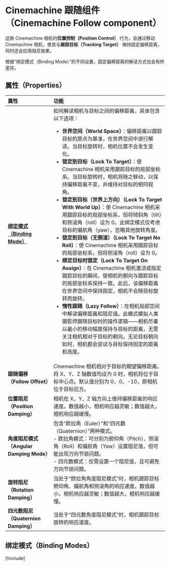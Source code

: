 # Cinemachine 跟随组件（Cinemachine Follow component）

这款 Cinemachine 相机的**位置控制（Position Control）** 行为，会通过移动 Cinemachine 相机，使其与**跟踪目标（Tracking Target）** 保持固定偏移距离，同时还会应用阻尼效果。

根据“绑定模式（Binding Mode）”的不同设置，固定偏移距离的解读方式也会有所差异。


## 属性（Properties）

| 属性 | 功能 |
| :--- | :--- |
| **[绑定模式（Binding Mode）](#binding-modes)** | 如何解读相机与目标之间的偏移距离，具体包含以下选项：<ul> <li>**世界空间（World Space）**：偏移距离以跟踪目标的原点为基准，在世界空间中进行解读。当目标旋转时，相机位置不会发生变化。</li> <li>**锁定到目标（Lock To Target）**：使 Cinemachine 相机采用跟踪目标的局部坐标系。当目标旋转时，相机将随之移动，以保持偏移距离不变，并维持对目标的相同视角。</li> <li>**锁定到目标（世界上方向）（Lock To Target With World Up）**：使 Cinemachine 相机采用跟踪目标的局部坐标系，但将倾斜角（tilt）和侧滚角（roll）设为 0。此绑定模式仅考虑目标的偏航角（yaw），忽略其他旋转角度。</li> <li>**锁定到目标（无侧滚）（Lock To Target No Roll）**：使 Cinemachine 相机采用跟踪目标的局部坐标系，但将侧滚角（roll）设为 0。</li> <li>**绑定目标时锁定（Lock To Target On Assign）**：在 Cinemachine 相机激活或指定跟踪目标的瞬间，使相机的朝向与跟踪目标的局部坐标系保持一致。此后，该偏移距离在世界空间中保持固定，相机不会随目标旋转而旋转。</li> <li>**惰性跟随（Lazy Follow）**：在相机局部空间中解读偏移距离和阻尼值。此模式模拟人类摄影师跟随目标时的操作逻辑——相机尽量以最小的移动幅度保持与目标的距离，无需关注相机相对于目标的朝向。无论目标朝向如何，相机都会尝试与目标保持固定的距离和高度。</li> </ul> |
| **跟随偏移（Follow Offset）** | Cinemachine 相机相对于目标的期望偏移距离。将 X、Y、Z 轴数值均设为 0 时，相机将位于目标中心点。默认值分别为 0、0、-10，即相机位于目标后方。 |
| **位置阻尼（Position Damping）** | 相机在 X、Y、Z 轴方向上维持偏移距离的响应速度。数值越小，相机响应越灵敏；数值越大，相机响应越缓慢。 |
| **角度阻尼模式（Angular Damping Mode）** | 包含“欧拉角（Euler）”和“四元数（Quaternion）”两种模式。<br> - 欧拉角模式：可分别为俯仰角（Pitch）、侧滚角（Roll）和偏航角（Yaw）设置阻尼值，但可能出现万向节锁问题。<br> - 四元数模式：仅需设置一个阻尼值，且可避免万向节锁问题。 |
| **旋转阻尼（Rotation Damping）** | 当处于“欧拉角角度阻尼模式”时，相机跟踪目标俯仰角、偏航角和侧滚角的响应速度。数值越小，相机响应越灵敏；数值越大，相机响应越缓慢。 |
| **四元数阻尼（Quaternion Damping）** | 当处于“四元数角度阻尼模式”时，相机跟踪目标旋转的响应速度。 |


## 绑定模式（Binding Modes）

[!include[](includes/binding-modes.md)]